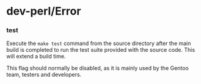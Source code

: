 # dev-perl/Error

### test
Execute the `make test` command from the source directory after the main build is completed to run the test suite provided with the source code. This will extend a build time.

This flag should normally be disabled, as it is mainly used by the Gentoo team, testers and developers.
